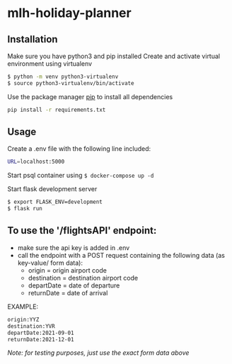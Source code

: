 # mlh-holiday-planner

## Installation

Make sure you have python3 and pip installed
Create and activate virtual environment using virtualenv

```bash
$ python -m venv python3-virtualenv
$ source python3-virtualenv/bin/activate
```

Use the package manager [pip](https://pip.pypa.io/en/stable/) to install all dependencies

```bash
pip install -r requirements.txt
```

## Usage

Create a .env file with the following line included:

```bash
URL=localhost:5000
```

Start psql container using `$ docker-compose up -d`

Start flask development server

```bash
$ export FLASK_ENV=development
$ flask run
```

## To use the '/flightsAPI' endpoint:
- make sure the api key is added in .env 
- call the endpoint with a POST request containing the following data (as key-value/ form data): 
  - origin = origin airport code
  - destination = destination airport code
  - departDate = date of departure
  - returnDate = date of arrival 

EXAMPLE: 
```bash
origin:YYZ
destination:YVR
departDate:2021-09-01
returnDate:2021-12-01
```
*Note: for testing purposes, just use the exact form data above*
